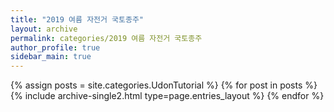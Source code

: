 ```yaml
---
title: "2019 여름 자전거 국토종주"
layout: archive
permalink: categories/2019 여름 자전거 국토종주
author_profile: true
sidebar_main: true
---
```


{% assign posts = site.categories.UdonTutorial %}
{% for post in posts %} {% include archive-single2.html type=page.entries_layout %} {% endfor %}
